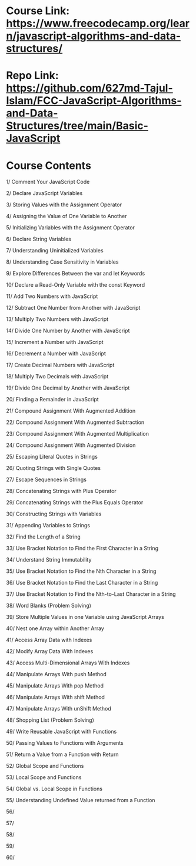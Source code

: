 # Course Link: https://www.freecodecamp.org/learn/javascript-algorithms-and-data-structures/

# Repo Link: https://github.com/627md-Tajul-Islam/FCC-JavaScript-Algorithms-and-Data-Structures/tree/main/Basic-JavaScript

# Course Contents
1/ Comment Your JavaScript Code

2/ Declare JavaScript Variables

3/ Storing Values with the Assignment Operator

4/ Assigning the Value of One Variable to Another

5/ Initializing Variables with the Assignment Operator

6/ Declare String Variables

7/ Understanding Uninitialized Variables

8/ Understanding Case Sensitivity in Variables

9/ Explore Differences Between the var and let Keywords

10/ Declare a Read-Only Variable with the const Keyword

11/ Add Two Numbers with JavaScript

12/ Subtract One Number from Another with JavaScript

13/ Multiply Two Numbers with JavaScript

14/ Divide One Number by Another with JavaScript

15/ Increment a Number with JavaScript

16/ Decrement a Number with JavaScript

17/ Create Decimal Numbers with JavaScript

18/ Multiply Two Decimals with JavaScript

19/ Divide One Decimal by Another with JavaScript

20/ Finding a Remainder in JavaScript

21/ Compound Assignment With Augmented Addition

22/ Compound Assignment With Augmented Subtraction

23/ Compound Assignment With Augmented Multiplication

24/ Compound Assignment With Augmented Division

25/ Escaping Literal Quotes in Strings

26/ Quoting Strings with Single Quotes

27/ Escape Sequences in Strings

28/ Concatenating Strings with Plus Operator

29/ Concatenating Strings with the Plus Equals Operator

30/ Constructing Strings with Variables

31/ Appending Variables to Strings

32/ Find the Length of a String

33/ Use Bracket Notation to Find the First Character in a String

34/ Understand String Immutability

35/ Use Bracket Notation to Find the Nth Character in a String

36/ Use Bracket Notation to Find the Last Character in a String

37/ Use Bracket Notation to Find the Nth-to-Last Character in a String

38/ Word Blanks (Problem Solving)

39/ Store Multiple Values in one Variable using JavaScript Arrays

40/ Nest one Array within Another Array

41/ Access Array Data with Indexes

42/ Modify Array Data With Indexes

43/ Access Multi-Dimensional Arrays With Indexes

44/ Manipulate Arrays With push Method

45/ Manipulate Arrays With pop Method

46/ Manipulate Arrays With shift Method

47/ Manipulate Arrays With unShift Method

48/ Shopping List (Problem Solving)

49/ Write Reusable JavaScript with Functions

50/ Passing Values to Functions with Arguments

51/ Return a Value from a Function with Return

52/ Global Scope and Functions

53/ Local Scope and Functions

54/ Global vs. Local Scope in Functions

55/ Understanding Undefined Value returned from a Function

56/ 

57/ 

58/ 

59/

60/ 